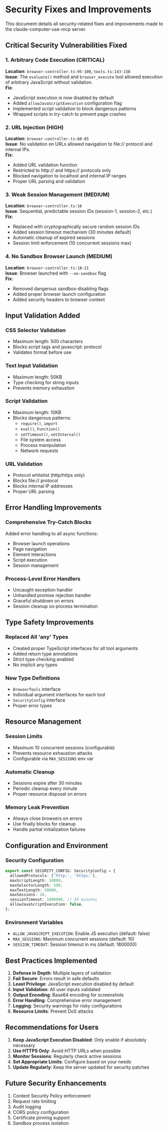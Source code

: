 # Security Fixes and Improvements

This document details all security-related fixes and improvements made to the claude-computer-use-mcp server.

## Critical Security Vulnerabilities Fixed

### 1. Arbitrary Code Execution (CRITICAL)
**Location**: `browser-controller.ts:95-100`, `tools.ts:143-158`  
**Issue**: The `evaluate()` method and `browser_execute` tool allowed execution of arbitrary JavaScript without validation.  
**Fix**: 
- JavaScript execution is now disabled by default
- Added `allowJavaScriptExecution` configuration flag
- Implemented script validation to block dangerous patterns
- Wrapped scripts in try-catch to prevent page crashes

### 2. URL Injection (HIGH)
**Location**: `browser-controller.ts:60-65`  
**Issue**: No validation on URLs allowed navigation to file:// protocol and internal IPs.  
**Fix**:
- Added URL validation function
- Restricted to http:// and https:// protocols only
- Blocked navigation to localhost and internal IP ranges
- Proper URL parsing and validation

### 3. Weak Session Management (MEDIUM)
**Location**: `browser-controller.ts:16`  
**Issue**: Sequential, predictable session IDs (session-1, session-2, etc.)  
**Fix**:
- Replaced with cryptographically secure random session IDs
- Added session timeout mechanism (30 minutes default)
- Automatic cleanup of expired sessions
- Session limit enforcement (10 concurrent sessions max)

### 4. No Sandbox Browser Launch (MEDIUM)
**Location**: `browser-controller.ts:18-21`  
**Issue**: Browser launched with `--no-sandbox` flag  
**Fix**:
- Removed dangerous sandbox-disabling flags
- Added proper browser launch configuration
- Added security headers to browser context

## Input Validation Added

### CSS Selector Validation
- Maximum length: 500 characters
- Blocks script tags and javascript: protocol
- Validates format before use

### Text Input Validation
- Maximum length: 50KB
- Type checking for string inputs
- Prevents memory exhaustion

### Script Validation
- Maximum length: 10KB
- Blocks dangerous patterns:
  - `require()`, `import`
  - `eval()`, `Function()`
  - `setTimeout()`, `setInterval()`
  - File system access
  - Process manipulation
  - Network requests

### URL Validation
- Protocol whitelist (http/https only)
- Blocks file:// protocol
- Blocks internal IP addresses
- Proper URL parsing

## Error Handling Improvements

### Comprehensive Try-Catch Blocks
Added error handling to all async functions:
- Browser launch operations
- Page navigation
- Element interactions
- Script execution
- Session management

### Process-Level Error Handlers
- Uncaught exception handler
- Unhandled promise rejection handler
- Graceful shutdown on errors
- Session cleanup on process termination

## Type Safety Improvements

### Replaced All 'any' Types
- Created proper TypeScript interfaces for all tool arguments
- Added return type annotations
- Strict type checking enabled
- No implicit any types

### New Type Definitions
- `BrowserTools` interface
- Individual argument interfaces for each tool
- `SecurityConfig` interface
- Proper error types

## Resource Management

### Session Limits
- Maximum 10 concurrent sessions (configurable)
- Prevents resource exhaustion attacks
- Configurable via `MAX_SESSIONS` env var

### Automatic Cleanup
- Sessions expire after 30 minutes
- Periodic cleanup every minute
- Proper resource disposal on errors

### Memory Leak Prevention
- Always close browsers on errors
- Use finally blocks for cleanup
- Handle partial initialization failures

## Configuration and Environment

### Security Configuration
```typescript
export const SECURITY_CONFIG: SecurityConfig = {
  allowedProtocols: ['http:', 'https:'],
  maxScriptLength: 10000,
  maxSelectorLength: 500,
  maxTextLength: 50000,
  maxSessions: 10,
  sessionTimeout: 1800000, // 30 minutes
  allowJavaScriptExecution: false,
};
```

### Environment Variables
- `ALLOW_JAVASCRIPT_EXECUTION`: Enable JS execution (default: false)
- `MAX_SESSIONS`: Maximum concurrent sessions (default: 10)
- `SESSION_TIMEOUT`: Session timeout in ms (default: 1800000)

## Best Practices Implemented

1. **Defense in Depth**: Multiple layers of validation
2. **Fail Secure**: Errors result in safe defaults
3. **Least Privilege**: JavaScript execution disabled by default
4. **Input Validation**: All user inputs validated
5. **Output Encoding**: Base64 encoding for screenshots
6. **Error Handling**: Comprehensive error management
7. **Logging**: Security warnings for risky configurations
8. **Resource Limits**: Prevent DoS attacks

## Recommendations for Users

1. **Keep JavaScript Execution Disabled**: Only enable if absolutely necessary
2. **Use HTTPS Only**: Avoid HTTP URLs when possible
3. **Monitor Sessions**: Regularly check active sessions
4. **Set Appropriate Limits**: Configure based on your needs
5. **Update Regularly**: Keep the server updated for security patches

## Future Security Enhancements

1. Content Security Policy enforcement
2. Request rate limiting
3. Audit logging
4. CORS policy configuration
5. Certificate pinning support
6. Sandbox process isolation